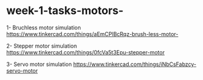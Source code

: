 # week-1-tasks-motors-

1- Bruchless motor simulation
https://www.tinkercad.com/things/aEmCPlBcRqz-brush-less-motor-

2- Stepper motor simulation
https://www.tinkercad.com/things/0fcVa5t3Epu-stepper-motor

3- Servo motor simulation
https://www.tinkercad.com/things/iNbCsFabzcy-servo-motor
